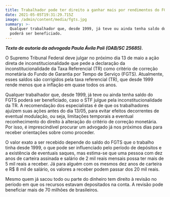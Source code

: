 ```yaml
---
title: Trabalhador pode ter direito a ganhar mais por rendimentos do FGTS
date: 2021-05-05T19:31:29.715Z
image: /admin/content/media/fgts.jpg
summary: >-
  Qualquer trabalhador que, desde 1999, já teve ou ainda tenha saldo do FGTS
  poderá ser beneficiado.
---
```

_**Texto de autoria da advogada Paula Ávila Poli (OAB/SC 25685).**_

O Supremo Tribunal Federal deve julgar no próximo dia 13 de maio a ação direta de inconstitucionalidade que pede a declaração da inconstitucionalidade da Taxa Referencial (TR) como critério de correção monetária do Fundo de Garantia por Tempo de Serviço (FGTS). Atualmente, esses saldos são corrigidos pela taxa referencial (TR), que desde 1999 rende menos que a inflação em quase todos os anos.

Qualquer trabalhador que, desde 1999, já teve ou ainda tenha saldo do FGTS poderá ser beneficiado, caso o STF julgue pela inconstitucionalidade da TR. A recomendação dos especialistas é de que os trabalhadores ajuízem suas ações antes do dia 13/05, para evitar efeitos decorrentes de eventual modulação, ou seja, limitações temporais a eventual reconhecimento do direito à alteração do critério de correção monetária. Por isso, é imprescindível procurar um advogado já nos próximos dias para receber orientações sobre como proceder.

O valor exato a ser recebido depende do saldo do FGTS que o trabalho tinha desde 1999, o que pode ser influenciado pelo período de depósitos e a existência de eventuais saques, mas estima-se que uma pessoa com dez anos de carteira assinada e salário de 2 mil reais mensais possa ter mais de 5 mil reais a receber. Já para alguém com os mesmos dez anos de carteira e R$ 8 mil de salário, os valores a receber podem passar dos 20 mil reais.

Mesmo quem já sacou todo ou parte do dinheiro tem direito à revisão no período em que os recursos estavam depositados na conta. A revisão pode beneficiar mais de 70 milhões de brasileiros.
